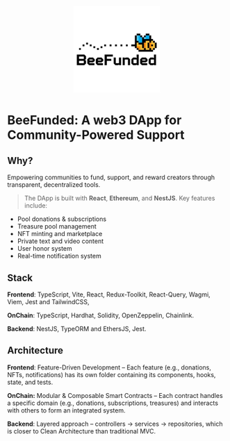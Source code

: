 <h1 align="center">
<img src="docs/beefunded-logo-buzz.png" width="200">
</h1>

# BeeFunded: A web3 DApp for Community-Powered Support

## Why?
Empowering communities to fund, support, and reward creators through transparent, decentralized tools.

> The DApp is built with **React**, **Ethereum**, and **NestJS**. Key features include:

- Pool donations & subscriptions
- Treasure pool management
- NFT minting and marketplace
- Private text and video content
- User honor system
- Real-time notification system


## Stack

**Frontend**: TypeScript, Vite, React, Redux-Toolkit, React-Query, Wagmi, Viem, Jest and TailwindCSS,

**OnChain**: TypeScript, Hardhat, Solidity, OpenZeppelin, Chainlink.  

**Backend**: NestJS, TypeORM and EthersJS, Jest.

## Architecture

**Frontend**: Feature-Driven Development – Each feature (e.g., donations, NFTs, notifications) has its own folder containing its components, hooks, state, and tests.

**OnChain:** Modular & Composable Smart Contracts – Each contract handles a specific domain (e.g., donations, subscriptions, treasures) and interacts with others to form an integrated system.

**Backend**: Layered approach – controllers → services → repositories, which is closer to Clean Architecture than traditional MVC. 
